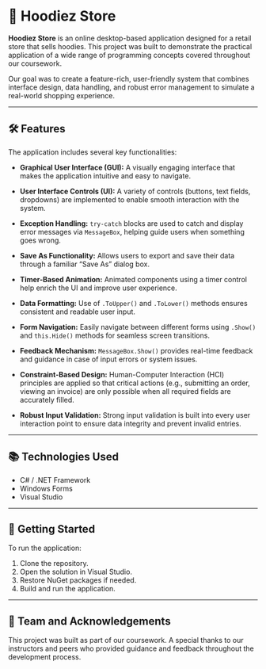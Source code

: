 # 🧥 Hoodiez Store

**Hoodiez Store** is an online desktop-based application designed for a retail store that sells hoodies. This project was built to demonstrate the practical application of a wide range of programming concepts covered throughout our coursework.

Our goal was to create a feature-rich, user-friendly system that combines interface design, data handling, and robust error management to simulate a real-world shopping experience.

---

## 🛠️ Features

The application includes several key functionalities:

* **Graphical User Interface (GUI):**
  A visually engaging interface that makes the application intuitive and easy to navigate.

* **User Interface Controls (UI):**
  A variety of controls (buttons, text fields, dropdowns) are implemented to enable smooth interaction with the system.

* **Exception Handling:**
  `try-catch` blocks are used to catch and display error messages via `MessageBox`, helping guide users when something goes wrong.

* **Save As Functionality:**
  Allows users to export and save their data through a familiar “Save As” dialog box.

* **Timer-Based Animation:**
  Animated components using a timer control help enrich the UI and improve user experience.

* **Data Formatting:**
  Use of `.ToUpper()` and `.ToLower()` methods ensures consistent and readable user input.

* **Form Navigation:**
  Easily navigate between different forms using `.Show()` and `this.Hide()` methods for seamless screen transitions.

* **Feedback Mechanism:**
  `MessageBox.Show()` provides real-time feedback and guidance in case of input errors or system issues.

* **Constraint-Based Design:**
  Human-Computer Interaction (HCI) principles are applied so that critical actions (e.g., submitting an order, viewing an invoice) are only possible when all required fields are accurately filled.

* **Robust Input Validation:**
  Strong input validation is built into every user interaction point to ensure data integrity and prevent invalid entries.

---

## 📚 Technologies Used

* C# / .NET Framework
* Windows Forms
* Visual Studio

---

## 🚀 Getting Started

To run the application:

1. Clone the repository.
2. Open the solution in Visual Studio.
3. Restore NuGet packages if needed.
4. Build and run the application.

---

## 🤝 Team and Acknowledgements

This project was built as part of our coursework. A special thanks to our instructors and peers who provided guidance and feedback throughout the development process.
